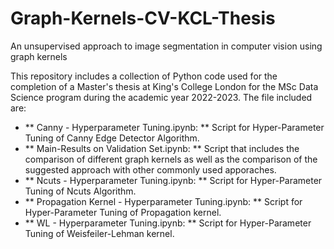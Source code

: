 # Graph-Kernels-CV-KCL-Thesis
An unsupervised approach to image segmentation in computer vision using graph kernels


This repository includes a collection of Python code used for the completion of a Master's thesis at King's College London for the MSc Data Science program during the academic year 2022-2023. The file included are:

- ** Canny - Hyperparameter Tuning.ipynb: ** Script for Hyper-Parameter Tuning of Canny Edge Detector Algorithm.
- ** Main-Results on Validation Set.ipynb: ** Script that includes the comparison of different graph kernels as well as the comparison of the suggested approach with 
other commonly used apporaches.
- ** Ncuts - Hyperparameter Tuning.ipynb: ** Script for Hyper-Parameter Tuning of Ncuts Algorithm.
- ** Propagation Kernel - Hyperparameter Tuning.ipynb: ** Script for Hyper-Parameter Tuning of Propagation kernel.
- ** WL - Hyperparameter Tuning.ipynb: ** Script for Hyper-Parameter Tuning of Weisfeiler-Lehman kernel.
